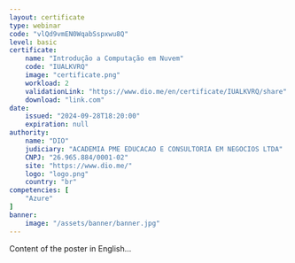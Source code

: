 ```yaml
---
layout: certificate
type: webinar
code: "vlQd9vmEN0WqabSspxwu8Q"
level: basic
certificate:
    name: "Introdução a Computação em Nuvem"
    code: "IUALKVRQ"
    image: "certificate.png"
    workload: 2
    validationLink: "https://www.dio.me/en/certificate/IUALKVRQ/share"
    download: "link.com"
date:
    issued: "2024-09-28T18:20:00"
    expiration: null
authority:
    name: "DIO"
    judiciary: "ACADEMIA PME EDUCACAO E CONSULTORIA EM NEGOCIOS LTDA"
    CNPJ: "26.965.884/0001-02"
    site: "https://www.dio.me/"
    logo: "logo.png"
    country: "br"
competencies: [
    "Azure"
]
banner:
    image: "/assets/banner/banner.jpg"
---
```


Content of the poster in English...